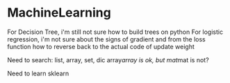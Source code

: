 # MachineLearning
For Decision Tree, i'm still not sure how to build trees on python
For logistic regression, i'm not sure about the signs of gradient and from the loss function how to reverse back to the actual code of update weight







Need to search:
list, array, set, dic
array*array is ok, but mat*mat is not?

Need to learn sklearn
